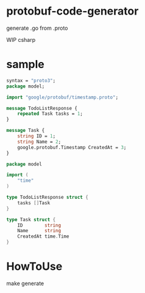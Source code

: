 # protobuf-code-generator
generate .go from .proto

WIP csharp


# sample
```model.proto
syntax = "proto3";
package model;

import "google/protobuf/timestamp.proto";

message TodoListResponse {
    repeated Task tasks = 1;
}

message Task {
    string ID = 1;
    string Name = 2;
    google.protobuf.Timestamp CreatedAt = 3;
}
```

```model.pb.go
package model

import (
	"time"
)

type TodoListResponse struct {
	tasks []Task
}

type Task struct {
	ID        string
	Name      string
	CreatedAt time.Time
}
```

# HowToUse
make generate
